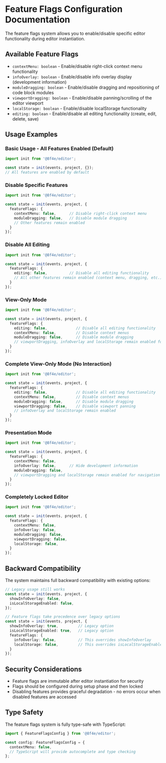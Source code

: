 # Feature Flags Configuration Documentation

The feature flags system allows you to enable/disable specific editor functionality during editor instantiation.

## Available Feature Flags

- `contextMenu: boolean` - Enable/disable right-click context menu functionality
- `infoOverlay: boolean` - Enable/disable info overlay display (development information)  
- `moduleDragging: boolean` - Enable/disable dragging and repositioning of code block modules
- `viewportDragging: boolean` - Enable/disable panning/scrolling of the editor viewport
- `localStorage: boolean` - Enable/disable localStorage functionality
- `editing: boolean` - Enable/disable all editing functionality (create, edit, delete, save)

## Usage Examples

### Basic Usage - All Features Enabled (Default)

```typescript
import init from '@8f4e/editor';

const state = init(events, project, {});
// All features are enabled by default
```

### Disable Specific Features

```typescript
import init from '@8f4e/editor';

const state = init(events, project, {
  featureFlags: {
    contextMenu: false,      // Disable right-click context menu
    moduleDragging: false,   // Disable module dragging
    // Other features remain enabled
  }
});
```

### Disable All Editing

```typescript
import init from '@8f4e/editor';

const state = init(events, project, {
  featureFlags: {
    editing: false,          // Disable all editing functionality
    // All other features remain enabled (context menu, dragging, etc.)
  }
});
```

### View-Only Mode

```typescript
import init from '@8f4e/editor';

const state = init(events, project, {
  featureFlags: {
    editing: false,             // Disable all editing functionality
    contextMenu: false,         // Disable context menus
    moduleDragging: false,      // Disable module dragging
    // viewportDragging, infoOverlay and localStorage remain enabled for navigation
  }
});
```

### Complete View-Only Mode (No Interaction)

```typescript
import init from '@8f4e/editor';

const state = init(events, project, {
  featureFlags: {
    editing: false,             // Disable all editing functionality
    contextMenu: false,         // Disable context menus
    moduleDragging: false,      // Disable module dragging
    viewportDragging: false,    // Disable viewport panning
    // infoOverlay and localStorage remain enabled
  }
});
```

### Presentation Mode

```typescript
import init from '@8f4e/editor';

const state = init(events, project, {
  featureFlags: {
    contextMenu: false,
    infoOverlay: false,      // Hide development information
    moduleDragging: false,
    // viewportDragging and localStorage remain enabled for navigation
  }
});
```

### Completely Locked Editor

```typescript
import init from '@8f4e/editor';

const state = init(events, project, {
  featureFlags: {
    contextMenu: false,
    infoOverlay: false,
    moduleDragging: false,
    viewportDragging: false,
    localStorage: false,
  }
});
```

## Backward Compatibility

The system maintains full backward compatibility with existing options:

```typescript
// Legacy usage still works
const state = init(events, project, {
  showInfoOverlay: false,
  isLocalStorageEnabled: false,
});

// Feature flags take precedence over legacy options
const state = init(events, project, {
  showInfoOverlay: true,         // Legacy option
  isLocalStorageEnabled: true,   // Legacy option
  featureFlags: {
    infoOverlay: false,          // This overrides showInfoOverlay
    localStorage: false,         // This overrides isLocalStorageEnabled
  }
});
```

## Security Considerations

- Feature flags are immutable after editor instantiation for security
- Flags should be configured during setup phase and then locked
- Disabling features provides graceful degradation - no errors occur when disabled features are accessed

## Type Safety

The feature flags system is fully type-safe with TypeScript:

```typescript
import { FeatureFlagsConfig } from '@8f4e/editor';

const config: FeatureFlagsConfig = {
  contextMenu: false,
  // TypeScript will provide autocomplete and type checking
};
```